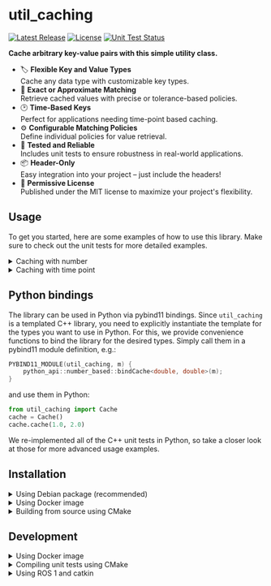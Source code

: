 # util_caching

[![Latest Release](https://img.shields.io/github/v/release/KIT-MRT/util_caching?color=green)](https://github.com/KIT-MRT/util_caching/releases)
[![License](https://img.shields.io/github/license/KIT-MRT/util_caching)](./LICENSE)
[![Unit Test Status](https://img.shields.io/github/actions/workflow/status/KIT-MRT/util_caching/run-unit-tests.yaml?branch=main&label=tests)](https://github.com/KIT-MRT/util_caching/actions/workflows/run-unit-tests.yaml?query=branch%3Amain)


**Cache arbitrary key-value pairs with this simple utility class.**

- 🏷️ **Flexible Key and Value Types**  
  Cache any data type with customizable key types.
- 🎯 **Exact or Approximate Matching**  
  Retrieve cached values with precise or tolerance-based policies.
- 🕑 **Time-Based Keys**  
  Perfect for applications needing time-point based caching.
- ⚙ **Configurable Matching Policies**  
  Define individual policies for value retrieval.
- 🧪 **Tested and Reliable**  
  Includes unit tests to ensure robustness in real-world applications.
- 📦 **Header-Only**  
  Easy integration into your project – just include the headers!
- 📜 **Permissive License**  
  Published under the MIT license to maximize your project's flexibility.


## Usage

To get you started, here are some examples of how to use this library.
Make sure to check out the unit tests for more detailed examples.

<details>
<summary>Caching with number</summary>

You could cache a value with arbitrary type (e.g. double) giving number (e.g. double) as key, first value type is for the key.

```cpp
    Cache<double, double> cacheByNumber;
    double key1 = 1.0;
    cacheByNumber.cache(key1, 2.0);
```
Now the Cache stores the value `2.0` with key `1.0`. You could restore the value by matching the exact key. Which will return `true` and you can obtain the value by referencing with `.value()`

```cpp
    // exact match
    EXPECT_TRUE(cacheByNumber.cached(key1));
    EXPECT_DOUBLE_EQ(cacheByNumber.cached(key1).value(), 1.);
```

You can also do approximate matching by specifying one matching policy 

```cpp
    util_caching::policies::ApproximateNumber<double> approximateNumberPolicy{0.5};
```

with `0.5` threshold that the key should not differ with the stored key. Now you can recall the stored value giving the key:

```cpp
    double key2{1.2};
    // approximate match
    EXPECT_TRUE(cacheByNumber.cached(key2, approximateNumberPolicy));
    EXPECT_DOUBLE_EQ(cacheByNumber.cached(key2, approximateNumberPolicy).value(), 1.);
```
Of course the value can not be recalled when the keys differ more than the threshold:


```cpp
    double key3{1.6};
    // over threshold
    EXPECT_FALSE(cacheByNumber.cached(key3, approximateNumberPolicy));
```
</details>
 
<details>
<summary>Caching with time point</summary>

A more practical usage is to cache values by giving time point as key:

```cpp
    using Time = std::chrono::steady_clock::time_point;
    Cache<Time, double> cacheByTime;
    Time time1 = std::chrono::steady_clock::now();
    cacheByTime.cache(time1, 1.);
```

Now you can recall the value by either do exact match:

```cpp
    // exact match
    EXPECT_TRUE(cacheByTime.cached(time1));
    EXPECT_DOUBLE_EQ(cacheByTime.cached(time1).value(), 1.);
```

or by specifying one comparison policy and threshold (100ms for example), and recall by approximate match:

```cpp
    Time time2 = time1 + 10ms;
    util_caching::policies::ApproximateTime<Time, std::chrono::milliseconds> approximateTimePolicy{100};
    // approximate match with miliseconds
    EXPECT_TRUE(cacheByTime.cached(time2, approximateTimePolicy));
    EXPECT_DOUBLE_EQ(cacheByTime.cached(time2, approximateTimePolicy).value(), 1.);
```

</details>

## Python bindings

The library can be used in Python via pybind11 bindings.
Since `util_caching` is a templated C++ library,
  you need to explicitly instantiate the template for the types you want to use in Python.
For this, we provide convenience functions to bind the library for the desired types.
Simply call them in a pybind11 module definition, e.g.:

```cpp
PYBIND11_MODULE(util_caching, m) {
    python_api::number_based::bindCache<double, double>(m);
}
```
and use them in Python:

```python
from util_caching import Cache
cache = Cache()
cache.cache(1.0, 2.0)
```
We re-implemented all of the C++ unit tests in Python, so take a closer look at those for more advanced usage examples.


## Installation

<details>
<summary>Using Debian package (recommended)</summary>

We provide a Debian package for easy installation on Debian-based distributions.
Download the [latest `.deb` package](https://github.com/KIT-MRT/util_caching/releases/latest/download/libutil-caching-dev.deb) and install it with `dpkg`:

```bash
sudo dpkg -i libutil-caching-dev.deb
```

</details>

<details>
<summary>Using Docker image</summary>

We provide a [`Dockerfile`](./Dockerfile) with the library already installed globally.

Clone or download this repository, then build and run the docker image with `docker compose`:

```bash
cd util_caching
docker compose build
docker compose run --rm util_caching
```

The library is installed in the Docker image under `/usr/local/include/util_caching/` and `/usr/local/lib/cmake/util_caching/`.
So, it can be easily loaded with CMake:

```cmake
find_package(util_caching REQUIRED)
```

</details>

<details>
<summary>Building from source using CMake</summary>

First make sure all dependencies are installed:
- [Googletest](https://github.com/google/googletest) (optional, if you want to build unit tests)
- [pybind11](https://pybind11.readthedocs.io/en/stable/) (optional, if you want to build Python bindings and unit tests)

See also the [`Dockerfile`](./Dockerfile) for how to install these packages under Debian or Ubuntu.

Compile and install the project with CMake:

```bash
mkdir -p util_caching/build
cd util_caching/build
cmake ..
cmake --build .
sudo cmake --install .
```

</details>


## Development

<details>
<summary>Using Docker image</summary>

To start a development container, run:

```bash
docker compose run --rm --build util_caching_devel
```

This mounts the source into the container's `/home/blinky/util_caching` folder.
There, you can edit the source code, compile and run the tests etc.

</details>


<details>
<summary>Compiling unit tests using CMake</summary>

In order to compile with tests define `BUILD_TESTS=true`
```bash
mkdir -p util_caching/build
cd util_caching/build
cmake -DBUILD_TESTS=true ..
cmake --build .
```

Run all unit tests:

```bash
cmake --build . --target test
```

</details>


<details>
<summary>Using ROS 1 and catkin</summary>

The [`demo/Dockerfile_ros`](./demo/Dockerfile_ros) shows that how util_caching can be used in a catkin project (it uses CMake under the hood anyways):

```bash
docker compose -f demo/docker-compose.ros.yaml build
docker compose -f demo/docker-compose.ros.yaml run --rm util_caching_ros
```

See [demo/README.md](demo/README.md) for how to run the demo, showcasing the use of `util_caching` in a ROS node.

</details>
